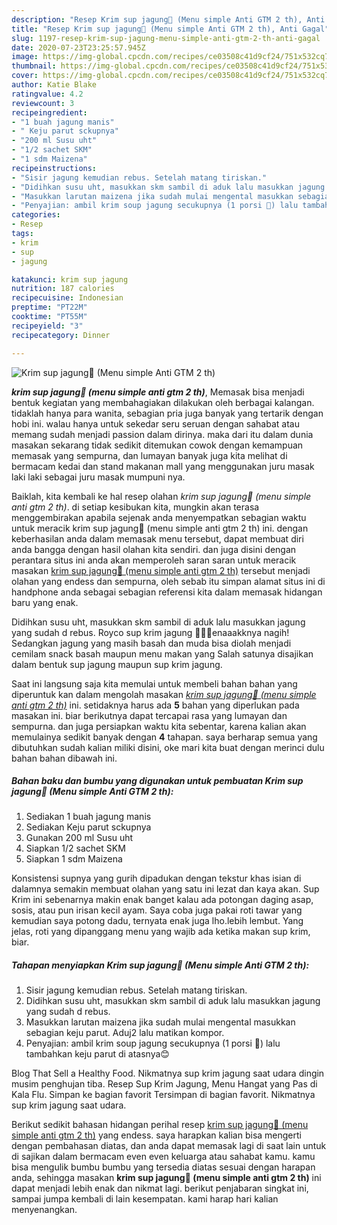 ```yaml
---
description: "Resep Krim sup jagung🌽 (Menu simple Anti GTM 2 th), Anti Gagal"
title: "Resep Krim sup jagung🌽 (Menu simple Anti GTM 2 th), Anti Gagal"
slug: 1197-resep-krim-sup-jagung-menu-simple-anti-gtm-2-th-anti-gagal
date: 2020-07-23T23:25:57.945Z
image: https://img-global.cpcdn.com/recipes/ce03508c41d9cf24/751x532cq70/krim-sup-jagung🌽-menu-simple-anti-gtm-2-th-foto-resep-utama.jpg
thumbnail: https://img-global.cpcdn.com/recipes/ce03508c41d9cf24/751x532cq70/krim-sup-jagung🌽-menu-simple-anti-gtm-2-th-foto-resep-utama.jpg
cover: https://img-global.cpcdn.com/recipes/ce03508c41d9cf24/751x532cq70/krim-sup-jagung🌽-menu-simple-anti-gtm-2-th-foto-resep-utama.jpg
author: Katie Blake
ratingvalue: 4.2
reviewcount: 3
recipeingredient:
- "1 buah jagung manis"
- " Keju parut sckupnya"
- "200 ml Susu uht"
- "1/2 sachet SKM"
- "1 sdm Maizena"
recipeinstructions:
- "Sisir jagung kemudian rebus. Setelah matang tiriskan."
- "Didihkan susu uht, masukkan skm sambil di aduk lalu masukkan jagung yang sudah d rebus."
- "Masukkan larutan maizena jika sudah mulai mengental masukkan sebagian keju parut. Aduj2 lalu matikan kompor."
- "Penyajian: ambil krim soup jagung secukupnya (1 porsi 👶) lalu tambahkan keju parut di atasnya😊"
categories:
- Resep
tags:
- krim
- sup
- jagung

katakunci: krim sup jagung 
nutrition: 187 calories
recipecuisine: Indonesian
preptime: "PT22M"
cooktime: "PT55M"
recipeyield: "3"
recipecategory: Dinner

---
```



![Krim sup jagung🌽 (Menu simple Anti GTM 2 th)](https://img-global.cpcdn.com/recipes/ce03508c41d9cf24/751x532cq70/krim-sup-jagung🌽-menu-simple-anti-gtm-2-th-foto-resep-utama.jpg)

<b><i>krim sup jagung🌽 (menu simple anti gtm 2 th)</i></b>, Memasak bisa menjadi bentuk kegiatan yang membahagiakan dilakukan oleh berbagai kalangan. tidaklah hanya para wanita, sebagian pria juga banyak yang tertarik dengan hobi ini. walau hanya untuk sekedar seru seruan dengan sahabat atau memang sudah menjadi passion dalam dirinya. maka dari itu dalam dunia masakan sekarang tidak sedikit ditemukan cowok dengan kemampuan memasak yang sempurna, dan lumayan banyak juga kita melihat di bermacam kedai dan stand makanan mall yang menggunakan juru masak laki laki sebagai juru masak mumpuni nya.

Baiklah, kita kembali ke hal resep olahan <i>krim sup jagung🌽 (menu simple anti gtm 2 th)</i>. di setiap kesibukan kita, mungkin akan terasa menggembirakan apabila sejenak anda menyempatkan sebagian waktu untuk meracik krim sup jagung🌽 (menu simple anti gtm 2 th) ini. dengan keberhasilan anda dalam memasak menu tersebut, dapat membuat diri anda bangga dengan hasil olahan kita sendiri. dan juga disini dengan perantara situs ini anda akan memperoleh saran saran untuk meracik masakan <u>krim sup jagung🌽 (menu simple anti gtm 2 th)</u> tersebut menjadi olahan yang endess dan sempurna, oleh sebab itu simpan alamat situs ini di handphone anda sebagai sebagian referensi kita dalam memasak hidangan baru yang enak.

Didihkan susu uht, masukkan skm sambil di aduk lalu masukkan jagung yang sudah d rebus. Royco sup krim jagung 🌽🥕🍗enaaakknya nagih! Sedangkan jagung yang masih basah dan muda bisa diolah menjadi cemilam snack basah maupun menu makan yang Salah satunya disajikan dalam bentuk sup jagung maupun sup krim jagung.


Saat ini langsung saja kita memulai untuk membeli bahan bahan yang diperuntuk kan dalam mengolah masakan <u><i>krim sup jagung🌽 (menu simple anti gtm 2 th)</i></u> ini. setidaknya harus ada <b>5</b> bahan yang diperlukan pada masakan ini. biar berikutnya dapat tercapai rasa yang lumayan dan sempurna. dan juga persiapkan waktu kita sebentar, karena kalian akan memulainya sedikit banyak dengan <b>4</b> tahapan. saya berharap semua yang dibutuhkan sudah kalian miliki disini, oke mari kita buat dengan merinci dulu bahan bahan dibawah ini.

<!--inarticleads1-->

##### Bahan baku dan bumbu yang digunakan untuk pembuatan Krim sup jagung🌽 (Menu simple Anti GTM 2 th):

1. Sediakan 1 buah jagung manis
1. Sediakan  Keju parut sckupnya
1. Gunakan 200 ml Susu uht
1. Siapkan 1/2 sachet SKM
1. Siapkan 1 sdm Maizena


Konsistensi supnya yang gurih dipadukan dengan tekstur khas isian di dalamnya semakin membuat olahan yang satu ini lezat dan kaya akan. Sup Krim ini sebenarnya makin enak banget kalau ada potongan daging asap, sosis, atau pun irisan kecil ayam. Saya coba juga pakai roti tawar yang kemudian saya potong dadu, ternyata enak juga lho.lebih lembut. Yang jelas, roti yang dipanggang menu yang wajib ada ketika makan sup krim, biar. 

<!--inarticleads2-->

##### Tahapan menyiapkan Krim sup jagung🌽 (Menu simple Anti GTM 2 th):

1. Sisir jagung kemudian rebus. Setelah matang tiriskan.
1. Didihkan susu uht, masukkan skm sambil di aduk lalu masukkan jagung yang sudah d rebus.
1. Masukkan larutan maizena jika sudah mulai mengental masukkan sebagian keju parut. Aduj2 lalu matikan kompor.
1. Penyajian: ambil krim soup jagung secukupnya (1 porsi 👶) lalu tambahkan keju parut di atasnya😊


Blog That Sell a Healthy Food. Nikmatnya sup krim jagung saat udara dingin musim penghujan tiba. Resep Sup Krim Jagung, Menu Hangat yang Pas di Kala Flu. Simpan ke bagian favorit Tersimpan di bagian favorit. Nikmatnya sup krim jagung saat udara. 

Berikut sedikit bahasan hidangan perihal resep <u>krim sup jagung🌽 (menu simple anti gtm 2 th)</u> yang endess. saya harapkan kalian bisa mengerti dengan pembahasan diatas, dan anda dapat memasak lagi di saat lain untuk di sajikan dalam bermacam even even keluarga atau sahabat kamu. kamu bisa mengulik bumbu bumbu yang tersedia diatas sesuai dengan harapan anda, sehingga masakan <b>krim sup jagung🌽 (menu simple anti gtm 2 th)</b> ini dapat menjadi lebih enak dan nikmat lagi. berikut penjabaran singkat ini, sampai jumpa kembali di lain kesempatan. kami harap hari kalian menyenangkan.
